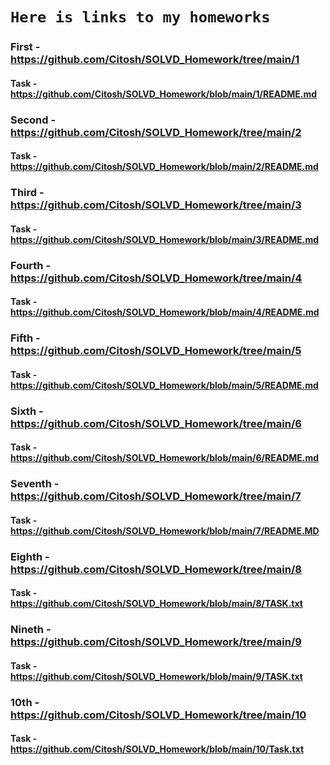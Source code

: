 # `Here is links to my homeworks`

### First    - https://github.com/Citosh/SOLVD_Homework/tree/main/1
#### Task    - https://github.com/Citosh/SOLVD_Homework/blob/main/1/README.md


### Second   - https://github.com/Citosh/SOLVD_Homework/tree/main/2
#### Task    - https://github.com/Citosh/SOLVD_Homework/blob/main/2/README.md


### Third    - https://github.com/Citosh/SOLVD_Homework/tree/main/3
#### Task    - https://github.com/Citosh/SOLVD_Homework/blob/main/3/README.md


### Fourth   - https://github.com/Citosh/SOLVD_Homework/tree/main/4
#### Task    - https://github.com/Citosh/SOLVD_Homework/blob/main/4/README.md


### Fifth    - https://github.com/Citosh/SOLVD_Homework/tree/main/5
#### Task    - https://github.com/Citosh/SOLVD_Homework/blob/main/5/README.md


### Sixth    - https://github.com/Citosh/SOLVD_Homework/tree/main/6
#### Task    - https://github.com/Citosh/SOLVD_Homework/blob/main/6/README.md


### Seventh  - https://github.com/Citosh/SOLVD_Homework/tree/main/7 
#### Task    - https://github.com/Citosh/SOLVD_Homework/blob/main/7/README.MD


### Eighth   - https://github.com/Citosh/SOLVD_Homework/tree/main/8 
#### Task    - https://github.com/Citosh/SOLVD_Homework/blob/main/8/TASK.txt


### Nineth   - https://github.com/Citosh/SOLVD_Homework/tree/main/9
#### Task    - https://github.com/Citosh/SOLVD_Homework/blob/main/9/TASK.txt


### 10th     - https://github.com/Citosh/SOLVD_Homework/tree/main/10
#### Task    - https://github.com/Citosh/SOLVD_Homework/blob/main/10/Task.txt


